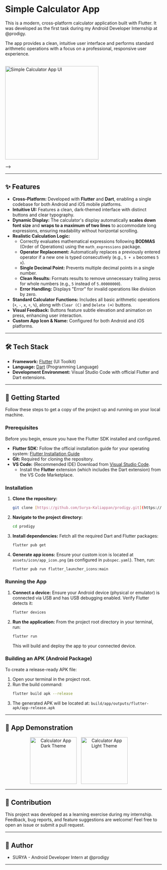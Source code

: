# Simple Calculator App

This is a modern, cross-platform calculator application built with Flutter. It was developed as the first task during my Android Developer Internship at @prodigy.

The app provides a clean, intuitive user interface and performs standard arithmetic operations with a focus on a professional, responsive user experience.

<br>

<!-- <p align="center">
  <!-- Replace this with an actual image URL of your app's UI on GitHub -->
  <img src="https://via.placeholder.com/400x800?text=Calculator+App+Screenshot" alt="Simple Calculator App UI" width="300"/>
</p> -->

---

## ✨ Features

* **Cross-Platform:** Developed with **Flutter** and **Dart**, enabling a single codebase for both Android and iOS mobile platforms.
* **Intuitive UI:** Features a clean, dark-themed interface with distinct buttons and clear typography.
* **Dynamic Display:** The calculator's display automatically **scales down font size** and **wraps to a maximum of two lines** to accommodate long expressions, ensuring readability without horizontal scrolling.
* **Realistic Calculation Logic:**
    * Correctly evaluates mathematical expressions following **BODMAS** (Order of Operations) using the `math_expressions` package.
    * **Operator Replacement:** Automatically replaces a previously entered operator if a new one is typed consecutively (e.g., `5 + x` becomes `5 x`).
    * **Single Decimal Point:** Prevents multiple decimal points in a single number.
    * **Clean Results:** Formats results to remove unnecessary trailing zeros for whole numbers (e.g., `5` instead of `5.00000000`).
    * **Error Handling:** Displays "Error" for invalid operations like division by zero.
* **Standard Calculator Functions:** Includes all basic arithmetic operations (`+`, `-`, `x`, `÷`, `%`), along with `Clear (C)` and `Delete (⌫)` buttons.
* **Visual Feedback:** Buttons feature subtle elevation and animation on press, enhancing user interaction.
* **Custom App Icon & Name:** Configured for both Android and iOS platforms.

---

## 🛠️ Tech Stack

* **Framework:** [Flutter](https://flutter.dev/) (UI Toolkit)
* **Language:** [Dart](https://dart.dev/) (Programming Language)
* **Development Environment:** Visual Studio Code with official Flutter and Dart extensions.

---

## 🚀 Getting Started

Follow these steps to get a copy of the project up and running on your local machine.

### Prerequisites

Before you begin, ensure you have the Flutter SDK installed and configured.

* **Flutter SDK:** Follow the official installation guide for your operating system: [Flutter Installation Guide](https://flutter.dev/docs/get-started/install)
* **Git:** Required for cloning the repository.
* **VS Code:** (Recommended IDE) Download from [Visual Studio Code](https://code.visualstudio.com/).
    * Install the **Flutter** extension (which includes the Dart extension) from the VS Code Marketplace.

### Installation

1.  **Clone the repository:**
    ```bash
    git clone [https://github.com/Surya-Kaliappan/prodigy.git](https://github.com/Surya-Kaliappan/prodigy.git)
    ```

2.  **Navigate to the project directory:**
    ```bash
    cd prodigy
    ```

3.  **Install dependencies:**
    Fetch all the required Dart and Flutter packages:
    ```bash
    flutter pub get
    ```

4.  **Generate app icons:**
    Ensure your custom icon is located at `assets/icon/app_icon.png` (as configured in `pubspec.yaml`). Then, run:
    ```bash
    flutter pub run flutter_launcher_icons:main
    ```

### Running the App

1.  **Connect a device:**
    Ensure your Android device (physical or emulator) is connected via USB and has USB debugging enabled.
    Verify Flutter detects it:
    ```bash
    flutter devices
    ```

2.  **Run the application:**
    From the project root directory in your terminal, run:
    ```bash
    flutter run
    ```
    This will build and deploy the app to your connected device.

### Building an APK (Android Package)

To create a release-ready APK file:

1.  Open your terminal in the project root.
2.  Run the build command:
    ```bash
    flutter build apk --release
    ```
3.  The generated APK will be located at:
    `build/app/outputs/flutter-apk/app-release.apk`

---

## 📱 App Demonstration

<p align="center">
  <img src="https://media.licdn.com/dms/image/v2/D5622AQElmG3sfCktoQ/feedshare-shrink_1280/B56Zh9tfvNHcAk-/0/1754455736651?e=1757548800&v=beta&t=3-_wE5RexFoV0RndZ9-5PLw-_sTWLC-wsESthgCx1eI" alt="Calculator App Dark Theme" width="150" style="margin-right: 10px;"/>
  <img src="https://media.licdn.com/dms/image/v2/D5622AQEQvg3cPmZBNw/feedshare-shrink_1280/B56Zh9tfvTHcAo-/0/1754455736964?e=1757548800&v=beta&t=EPOCIurWmgEVDo2rMNfD_aFn3DI2ziQXbmFjr1MtaBc" alt="Calculator App Light Theme" width="150" style="margin-right: 30px;"/>
</p>

---

## 🤝 Contribution

This project was developed as a learning exercise during my internship. Feedback, bug reports, and feature suggestions are welcome! Feel free to open an issue or submit a pull request.

---

## 🧑 Author

* SURYA - Android Developer Intern at @prodigy

---